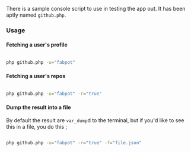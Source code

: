 
There is a sample console script to use in testing the app out. It has been aptly named `github.php`.

### Usage

#### Fetching a user's profile

```bash

php github.php -u="fabpot"

```

#### Fetching a user's repos

```bash

php github.php -u="fabpot" -r="true"

```


#### Dump the result into a file

By default the result are `var_dump`d to the terminal, but if you'd like to see this in a file, you do this ;

```bash

php github.php -u="fabpot" -r="true" -f="file.json"

```


